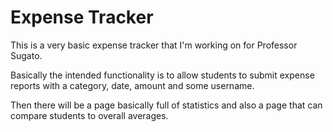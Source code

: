 # Expense Tracker
This is a very basic expense tracker that I'm working on for Professor Sugato.

Basically the intended functionality is to allow students to submit expense
reports with a category, date, amount and some username.

Then there will be a page basically full of statistics and also a page that can
compare students to overall averages.
